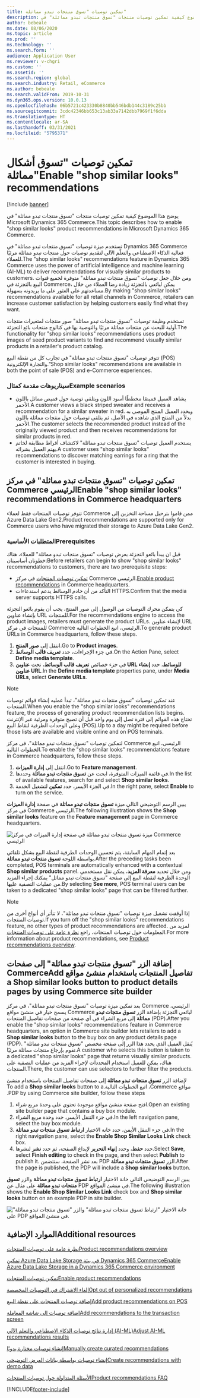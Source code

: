 ```yaml
---
title: تمكين توصيات "تسوق منتجات تبدو مماثلة"
description: يوضح هذا الموضوع كيفية تمكين توصيات منتجات "تسوق منتجات تبدو مماثلة" في Microsoft Dynamics 365 Commerce.
author: bebeale
ms.date: 08/06/2020
ms.topic: article
ms.prod: ''
ms.technology: ''
ms.search.form: ''
audience: Application User
ms.reviewer: v-chgri
ms.custom: ''
ms.assetid: ''
ms.search.region: global
ms.search.industry: Retail, eCommerce
ms.author: bebeale
ms.search.validFrom: 2019-10-31
ms.dyn365.ops.version: 10.0.13
ms.openlocfilehash: 06b5721c423330b8840bb546bdb144c3189c25bb
ms.sourcegitcommit: 3cdc42346bb653c13ab33a7142dbb7969f1f6dda
ms.translationtype: HT
ms.contentlocale: ar-SA
ms.lasthandoff: 03/31/2021
ms.locfileid: "5795371"
---
```

# <a name="enable-shop-similar-looks-recommendations"></a><span data-ttu-id="96af3-103">تمكين توصيات "تسوق أشكال مماثلة"</span><span class="sxs-lookup"><span data-stu-id="96af3-103">Enable "shop similar looks" recommendations</span></span>

[!include [banner](includes/banner.md)]

<span data-ttu-id="96af3-104">يوضح هذا الموضوع كيفية تمكين توصيات منتجات "تسوق منتجات تبدو مماثلة" في Microsoft Dynamics 365 Commerce.</span><span class="sxs-lookup"><span data-stu-id="96af3-104">This topic describes how to enable "shop similar looks" product recommendations in Microsoft Dynamics 365 Commerce.</span></span>

<span data-ttu-id="96af3-105">تستخدم ميزة توصيات "تسوق منتجات تبدو مماثلة" في Dynamics 365 Commerce فعالية الذكاء الاصطناعي والتعلّم الآلي لتقديم توصيات حول منتجات تبدو مماثلة مرئيًا للعملاء.</span><span class="sxs-lookup"><span data-stu-id="96af3-105">The "shop similar looks" recommendations feature in Dynamics 365 Commerce uses the power of artificial intelligence and machine learning (AI-ML) to deliver recommendations for visually similar products to customers.</span></span> <span data-ttu-id="96af3-106">ومن خلال جعل توصيات "تسوق منتجات تبدو مماثلة" متوفرة لجميع قنوات البيع بالتجزئة في Commerce، يمكن لبائعي بالتجزئة زيادة رضا العملاء من خلال مساعدتهم على العثور على ما يريدونه بسهولة.</span><span class="sxs-lookup"><span data-stu-id="96af3-106">By making "shop similar looks" recommendations available for all retail channels in Commerce, retailers can increase customer satisfaction by helping customers easily find what they want.</span></span>

<span data-ttu-id="96af3-107">تستخدم وظيفة توصيات "تسوق منتجات تبدو مماثلة" صور منتجات لمتغيرات منتجات أولية للبحث عن منتجات مماثلة مرئيًا والتوصية بها في كتالوج منتجات بائع التجزئة.</span><span class="sxs-lookup"><span data-stu-id="96af3-107">The functionality for "shop similar looks" recommendations uses product images of seed product variants to find and recommend visually similar products in a retailer's product catalog.</span></span> 

<span data-ttu-id="96af3-108">تتوفر توصيات "تسوق منتجات تبدو مماثلة" في تجارب كل من نقطة البيع (POS) والتجارة الإلكترونية.</span><span class="sxs-lookup"><span data-stu-id="96af3-108">"Shop similar looks" recommendations are available in both the point of sale (POS) and e-Commerce experiences.</span></span>

### <a name="example-scenarios"></a><span data-ttu-id="96af3-109">سيناريوهات مقدمة كمثال</span><span class="sxs-lookup"><span data-stu-id="96af3-109">Example scenarios</span></span>

- <span data-ttu-id="96af3-110">يشاهد العميل قميصًا مخططًا أسود اللون ويتلقى توصية حول قميص مماثل باللون الأحمر.</span><span class="sxs-lookup"><span data-stu-id="96af3-110">A customer views a black striped sweater and receives a recommendation for a similar sweater in red.</span></span> <span data-ttu-id="96af3-111">ويحدد العميل المنتج الموصي به بدلاً من المنتج الذي شاهده في الأصل، ثم يتلقى توصيات حول منتجات مماثلة باللون الأحمر.</span><span class="sxs-lookup"><span data-stu-id="96af3-111">The customer selects the recommended product instead of the originally viewed product and then receives recommendations for similar products in red.</span></span> 
- <span data-ttu-id="96af3-112">يستخدم العميل توصيات "تسوق منتجات تبدو مماثلة"‬ لاكتشاف أقراط مطابقة لخاتم يهتم العميل بشرائه.</span><span class="sxs-lookup"><span data-stu-id="96af3-112">A customer uses "shop similar looks" recommendations to discover matching earrings for a ring that the customer is interested in buying.</span></span>

## <a name="enable-shop-similar-looks-recommendations-in-commerce-headquarters"></a><span data-ttu-id="96af3-113">تمكين توصيات "تسوق منتجات تبدو مماثلة"‬ في مركز Commerce الرئيسي</span><span class="sxs-lookup"><span data-stu-id="96af3-113">Enable "shop similar looks" recommendations in Commerce headquarters</span></span>

<span data-ttu-id="96af3-114">تتوفر توصيات المنتجات فقط لعملاء Commerce ممن قاموا بترحيل مساحة التخزين إلى Azure Data Lake Gen2.</span><span class="sxs-lookup"><span data-stu-id="96af3-114">Product recommendations are supported only for Commerce users who have migrated their storage to Azure Data Lake Gen2.</span></span>

### <a name="prerequisites"></a><span data-ttu-id="96af3-115">المتطلبات الأساسية</span><span class="sxs-lookup"><span data-stu-id="96af3-115">Prerequisites</span></span>

<span data-ttu-id="96af3-116">قبل ان يبدأ بائعو التجزئة بعرض توصيات "تسوق منتجات تبدو مماثلة" للعملاء، هناك خطوتان أساسيتان:</span><span class="sxs-lookup"><span data-stu-id="96af3-116">Before retailers can begin to show "shop similar looks" recommendations to customers, there are two prerequisite steps:</span></span>

- <span data-ttu-id="96af3-117">[تمكين توصيات المنتجات](enable-product-recommendations.md) في مركز Commerce الرئيسي.</span><span class="sxs-lookup"><span data-stu-id="96af3-117">[Enable product recommendations](enable-product-recommendations.md) in Commerce headquarters.</span></span>
- <span data-ttu-id="96af3-118">التأكد من أن خادم الوسائط يدعم استدعاءات HTTPS.</span><span class="sxs-lookup"><span data-stu-id="96af3-118">Confirm that the media server supports HTTPS calls.</span></span>

<span data-ttu-id="96af3-119">كي يتمكن محرك التوصيات من الوصول إلى صور المنتج، يجب أن يقوم بائعو التجزئة بإنشاء عناوين URL للمنتجات.</span><span class="sxs-lookup"><span data-stu-id="96af3-119">For the recommendations engine to access the product images, retailers must generate the product URLs.</span></span> <span data-ttu-id="96af3-120">لإنشاء عناوين URL للمنتجات في مركز Commerce الرئيسي، اتبع الخطوات التالية.</span><span class="sxs-lookup"><span data-stu-id="96af3-120">To generate product URLs in Commerce headquarters, follow these steps.</span></span>

1. <span data-ttu-id="96af3-121">انتقل إلى **صور المنتج**.</span><span class="sxs-lookup"><span data-stu-id="96af3-121">Go to **Product images**.</span></span>
1. <span data-ttu-id="96af3-122">في جزء الإجراءات، حدد **تعريف قالب الوسائط**.</span><span class="sxs-lookup"><span data-stu-id="96af3-122">On the Action Pane, select **Define media template**.</span></span>
1. <span data-ttu-id="96af3-123">في جزء خصائص **تعريف قالب الوسائط**، تحت **عناوين URL للوسائط**، حدد **إنشاء عناوين URL**.</span><span class="sxs-lookup"><span data-stu-id="96af3-123">In the **Define media template** properties pane, under **Media URLs**, select **Generate URLs**.</span></span>

> [!NOTE]
> <span data-ttu-id="96af3-124">عند تمكين توصيات "تسوق منتجات تبدو مماثلة"‬، تبدأ عمليه إنشاء قوائم توصيات المنتجات.</span><span class="sxs-lookup"><span data-stu-id="96af3-124">When you enable the "shop similar looks" recommendations feature, the process of generating product recommendation lists begins.</span></span> <span data-ttu-id="96af3-125">تحتاج هذه القوائم إلى فترة تصل إلى يوم واحد قبل أن تصبح متوفرة ومرئية عبر الإنترنت وعلى الوحدات الطرفية لنقاط البيع (POS).‬</span><span class="sxs-lookup"><span data-stu-id="96af3-125">Up to a day might be required before those lists are available and visible online and on POS terminals.</span></span>

<span data-ttu-id="96af3-126">لتمكين توصيات "تسوق منتجات تبدو مماثلة"‬، في مركز Commerce الرئيسي، اتبع الخطوات التالية.</span><span class="sxs-lookup"><span data-stu-id="96af3-126">To enable the "shop similar looks" recommendations feature in Commerce headquarters, follow these steps.</span></span>

1. <span data-ttu-id="96af3-127">انتقل إلى **إدارة الميزات**.</span><span class="sxs-lookup"><span data-stu-id="96af3-127">Go to **Feature management**.</span></span>
1. <span data-ttu-id="96af3-128">في قائمة الميزات المتوفرة، ابحث عن **تسوق منتجات تبدو مماثلة** وحددها.</span><span class="sxs-lookup"><span data-stu-id="96af3-128">In the list of available features, search for and select **Shop similar looks**.</span></span>
1. <span data-ttu-id="96af3-129">في الجزء الأيسر، حدد **تمكين** لتشغيل الخدمة.</span><span class="sxs-lookup"><span data-stu-id="96af3-129">In the right pane, select **Enable** to turn on the service.</span></span>

<span data-ttu-id="96af3-130">يبين الرسم التوضيحي التالي ميزة **تسوق منتجات تبدو مماثلة** في صفحة **إدارة الميزات** في مركز Commerce الرئيسي.</span><span class="sxs-lookup"><span data-stu-id="96af3-130">The following illustration shows the **Shop similar looks** feature on the **Feature management** page in Commerce headquarters.</span></span>

![ميزة تسوق منتجات تبدو مماثلة في صفحة إدارة الميزات في مركز Commerce الرئيسي](./media/enableshopsimilarlooks.png)

<span data-ttu-id="96af3-132">بعد إتمام المهام السابقة، يتم تحسين الوحدات الطرفية لنقطة البيع بشكل تلقائي بواسطة اللوحة **تسوق منتجات تبدو مماثلة**.</span><span class="sxs-lookup"><span data-stu-id="96af3-132">After the preceding tasks been completed, POS terminals are automatically enhanced with a contextual **Shop similar products** panel.</span></span> <span data-ttu-id="96af3-133">ومن خلال تحديد **معرفة المزيد**، يمكن نقل مستخدمي الوحدة الطرفية لنقطة البيع إلى صفحة "تسوق منتجات تبدو مماثل" يمكنك إجراء المزيد من عمليات التصفية عليها.</span><span class="sxs-lookup"><span data-stu-id="96af3-133">By selecting **See more**, POS terminal users can be taken to a dedicated "shop similar looks" page that can be filtered further.</span></span>

> [!NOTE]
> <span data-ttu-id="96af3-134">إذا أوقفت تشغيل ميزة توصيات "تسوق منتجات تبدو مماثلة"‬، لا تتأثر أي أنواع أخرى من توصيات المنتجات.</span><span class="sxs-lookup"><span data-stu-id="96af3-134">If you turn off the "shop similar looks" recommendations feature, no other types of product recommendations are affected.</span></span> <span data-ttu-id="96af3-135">لمزيد من المعلومات حول توصيات المنتجات، راجع [‏‫نظرة عامة على توصيات المنتجات‬](product-recommendations.md).</span><span class="sxs-lookup"><span data-stu-id="96af3-135">For more information about product recommendations, see [Product recommendations overview](product-recommendations.md).</span></span>

## <a name="add-a-shop-similar-looks-button-to-product-details-pages-by-using-commerce-site-builder"></a><span data-ttu-id="96af3-136">إضافة الزر "تسوق منتجات تبدو مماثلة‬‏‫" إلى صفحات تفاصيل المنتجات باستخدام منشئ مواقع Commerce</span><span class="sxs-lookup"><span data-stu-id="96af3-136">Add a Shop similar looks button to product details pages by using Commerce site builder</span></span>

<span data-ttu-id="96af3-137">بعد تمكين ميزة توصيات "تسوق منتجات تبدو مماثلة"‬، في مركز Commerce الرئيسي، يسمح خيار في منشئ مواقع Commerce لبائعي التجزئة بإضافة الزر **تسوق منتجات تبدو مماثلة** إلى مربع الشراء في أي صفحة من صفحات تفاصيل المنتجات (PDP).</span><span class="sxs-lookup"><span data-stu-id="96af3-137">After you enable the "shop similar looks" recommendations feature in Commerce headquarters, an option in Commerce site builder lets retailers to add a **Shop similar looks** button to the buy box on any product details page (PDP).</span></span> <span data-ttu-id="96af3-138">يُنقل العميل الذي يحدد هذا الزر إلى صفحة مخصص "تسوق منتجات تبدو مماثلة" تقوم بإرجاع منتجات مماثلة مرئيًا.</span><span class="sxs-lookup"><span data-stu-id="96af3-138">A customer who selects this button is taken to a dedicated "shop similar looks" page that returns visually similar products.</span></span> <span data-ttu-id="96af3-139">هناك، يمكن للعميل استخدام المحددات لإجراء المزيد من عمليات التصفية على المنتجات.</span><span class="sxs-lookup"><span data-stu-id="96af3-139">There, the customer can use selectors to further filter the products.</span></span>

<span data-ttu-id="96af3-140">لإضافة الزر **تسوق منتجات تبدو مماثلة**‫ إلى صفحات تفاصيل المنتجات باستخدام منشئ مواقع Commerce، اتبع الخطوات التالية.</span><span class="sxs-lookup"><span data-stu-id="96af3-140">To add a **Shop similar looks** button to a PDP by using Commerce site builder, follow these steps.</span></span>

1. <span data-ttu-id="96af3-141">افتح صفحة منشئ مواقع موجودة تحتوي على وحدة مربع شراء.</span><span class="sxs-lookup"><span data-stu-id="96af3-141">Open an existing site builder page that contains a buy box module.</span></span>
1. <span data-ttu-id="96af3-142">في جزء التنقل الأيسر، حدد وحدة مربع الشراء.</span><span class="sxs-lookup"><span data-stu-id="96af3-142">In the left navigation pane, select the buy box module.</span></span>
1. <span data-ttu-id="96af3-143">في جزء التنقل الأيمن، حدد خانة الاختيار **ارتباط تسوق منتجات تبدو مماثلة**.</span><span class="sxs-lookup"><span data-stu-id="96af3-143">In the right navigation pane, select the **Enable Shop Similar Looks Link** check box.</span></span>
1. <span data-ttu-id="96af3-144">حدد **حفظ**، وحدد **إنهاء التحرير** لإيداع الصفحة، ثم حدد **نشر** لنشرها.</span><span class="sxs-lookup"><span data-stu-id="96af3-144">Select **Save**, select **Finish editing** to check in the page, and then select **Publish** to publish it.</span></span> <span data-ttu-id="96af3-145">بعد نشر الصفحة، ستتضمن PDP الزر **تسوق منتجات تبدو مماثلة**.</span><span class="sxs-lookup"><span data-stu-id="96af3-145">After the page is published, the PDP will include a **Shop similar looks** button.</span></span>

<span data-ttu-id="96af3-146">يبين الرسم التوضيحي التالي خانة الاختيار **ارتباط تسوق منتجات تبدو مماثلة** والزر **تسوق منتجات تبدو مماثلة** على مثال عن PDP في منشئ المواقع.</span><span class="sxs-lookup"><span data-stu-id="96af3-146">The following illustration shows the **Enable Shop Similar Looks Link** check box and **Shop similar looks** button on an example PDP in site builder.</span></span>

![خانة الاختيار "ارتباط تسوق منتجات تبدو مماثلة" والزر "تسوق منتجات تبدو مماثلة" على PDP في منشئ المواقع.](./media/SSLecomtooling.png)

## <a name="additional-resources"></a><span data-ttu-id="96af3-148">الموارد الإضافية</span><span class="sxs-lookup"><span data-stu-id="96af3-148">Additional resources</span></span>

[<span data-ttu-id="96af3-149">نظرة عامة على توصيات المنتجات</span><span class="sxs-lookup"><span data-stu-id="96af3-149">Product recommendations overview</span></span>](product-recommendations.md)

[<span data-ttu-id="96af3-150">تمكين Azure Data Lake Storage في بيئة Dynamics 365 Commerce</span><span class="sxs-lookup"><span data-stu-id="96af3-150">Enable Azure Data Lake Storage in a Dynamics 365 Commerce environment</span></span>](enable-adls-environment.md)

[<span data-ttu-id="96af3-151">تمكين توصيات المنتجات</span><span class="sxs-lookup"><span data-stu-id="96af3-151">Enable product recommendations</span></span>](enable-product-recommendations.md)

[<span data-ttu-id="96af3-152">إلغاء الاشتراك في التوصيات المخصصة</span><span class="sxs-lookup"><span data-stu-id="96af3-152">Opt out of personalized recommendations</span></span>](personalization-gdpr.md)

[<span data-ttu-id="96af3-153">إضافة توصيات المنتجات على نقطة البيع</span><span class="sxs-lookup"><span data-stu-id="96af3-153">Add product recommendations on POS</span></span>](product.md)

[<span data-ttu-id="96af3-154">إضافة توصيات إلى شاشة المعاملة</span><span class="sxs-lookup"><span data-stu-id="96af3-154">Add recommendations to the transaction screen</span></span>](add-recommendations-control-pos-screen.md)

[<span data-ttu-id="96af3-155">إدارة نتائج توصيات الذكاء الاصطناعي والتعلم الآلي (AI-ML)</span><span class="sxs-lookup"><span data-stu-id="96af3-155">Adjust AI-ML recommendations results</span></span>](modify-product-recommendation-results.md)

[<span data-ttu-id="96af3-156">إنشاء توصيات مختارة يدويًا</span><span class="sxs-lookup"><span data-stu-id="96af3-156">Manually create curated recommendations</span></span>](create-editorial-recommendation-lists.md)

[<span data-ttu-id="96af3-157">إنشاء توصيات بواسطة بيانات العرض التوضيحي</span><span class="sxs-lookup"><span data-stu-id="96af3-157">Create recommendations with demo data</span></span>](product-recommendations-demo-data.md)

[<span data-ttu-id="96af3-158">الأسئلة المتداولة حول توصيات المنتجات</span><span class="sxs-lookup"><span data-stu-id="96af3-158">Product recommendations FAQ</span></span>](faq-recommendations.md)


[!INCLUDE[footer-include](../includes/footer-banner.md)]

